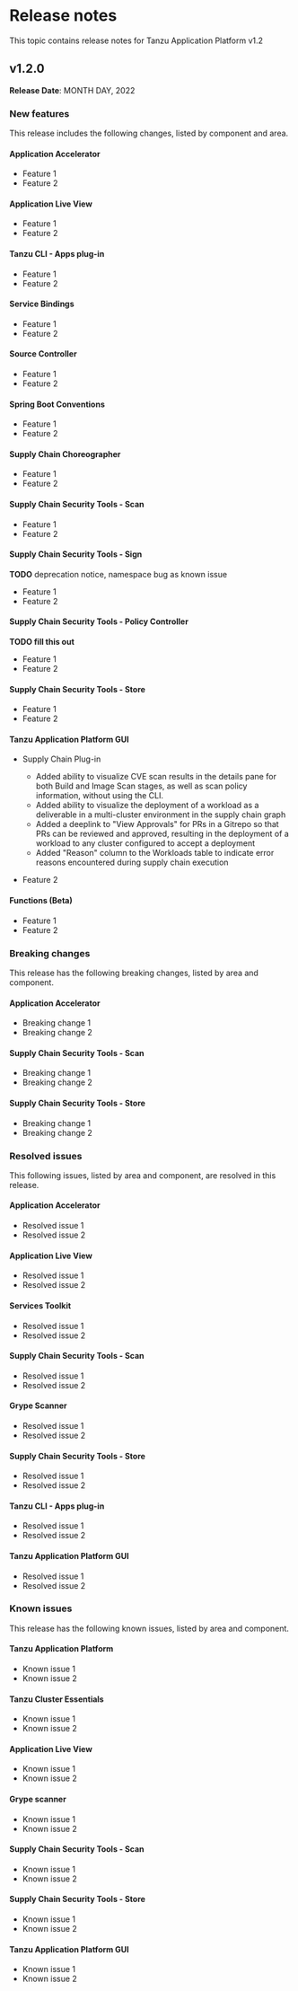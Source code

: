 # Release notes

This topic contains release notes for Tanzu Application Platform v1.2


## <a id='1-2-0'></a> v1.2.0

**Release Date**: MONTH DAY, 2022

### <a id='1-2-new-features'></a> New features


This release includes the following changes, listed by component and area.


#### <a id="app-acc-features"></a> Application Accelerator

- Feature 1
- Feature 2

#### Application Live View

- Feature 1
- Feature 2

#### Tanzu CLI - Apps plug-in

- Feature 1
- Feature 2

#### Service Bindings

- Feature 1
- Feature 2

#### Source Controller

- Feature 1
- Feature 2

#### Spring Boot Conventions

- Feature 1
- Feature 2

#### Supply Chain Choreographer

- Feature 1
- Feature 2

#### Supply Chain Security Tools - Scan

- Feature 1
- Feature 2

#### Supply Chain Security Tools - Sign
**TODO** deprecation notice, namespace bug as known issue
- Feature 1
- Feature 2

#### Supply Chain Security Tools - Policy Controller
**TODO fill this out**
- Feature 1
- Feature 2

#### Supply Chain Security Tools - Store

- Feature 1
- Feature 2

#### Tanzu Application Platform GUI

- Supply Chain Plug-in
  - Added ability to visualize CVE scan results in the details pane for both Build and Image Scan stages, as well as scan policy information, without using the CLI. 
  - Added ability to visualize the deployment of a workload as a deliverable in a multi-cluster environment in the supply chain graph
  - Added a deeplink to "View Approvals" for PRs in a Gitrepo so that PRs can be reviewed and approved, resulting in the deployment of a workload to any cluster configured to accept a deployment
  - Added "Reason" column to the Workloads table to indicate error reasons encountered during supply chain execution
 
- Feature 2

#### Functions (Beta)

- Feature 1
- Feature 2


### <a id='1-2-breaking-changes'></a> Breaking changes

This release has the following breaking changes, listed by area and component.

#### <a id="app-acc-changes"></a> Application Accelerator

- Breaking change 1
- Breaking change 2

#### Supply Chain Security Tools - Scan

- Breaking change 1
- Breaking change 2

#### Supply Chain Security Tools - Store

- Breaking change 1
- Breaking change 2


### <a id='1-2-resolved-issues'></a> Resolved issues

This following issues, listed by area and component, are resolved in this release.


#### <a id="app-acc-resolved"></a> Application Accelerator

- Resolved issue 1
- Resolved issue 2

#### <a id="alv-resolved"></a> Application Live View

- Resolved issue 1
- Resolved issue 2

#### Services Toolkit

- Resolved issue 1
- Resolved issue 2

#### Supply Chain Security Tools - Scan

- Resolved issue 1
- Resolved issue 2

#### Grype Scanner

- Resolved issue 1
- Resolved issue 2

#### Supply Chain Security Tools - Store

- Resolved issue 1
- Resolved issue 2

#### Tanzu CLI - Apps plug-in

- Resolved issue 1
- Resolved issue 2

#### Tanzu Application Platform GUI

- Resolved issue 1
- Resolved issue 2


### <a id='1-2-known-issues'></a> Known issues

This release has the following known issues, listed by area and component.

#### Tanzu Application Platform

- Known issue 1
- Known issue 2

#### Tanzu Cluster Essentials

- Known issue 1
- Known issue 2

#### Application Live View

- Known issue 1
- Known issue 2

#### Grype scanner

- Known issue 1
- Known issue 2

#### Supply Chain Security Tools - Scan

- Known issue 1
- Known issue 2

#### Supply Chain Security Tools - Store

- Known issue 1
- Known issue 2

#### Tanzu Application Platform GUI

- Known issue 1
- Known issue 2
